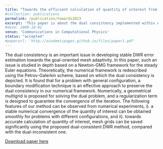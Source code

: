 ```yaml
---
title: "Towards the efficient calculation of quantity of interest from steady Euler equations I: a dual-consistent DWR-based h-adaptive Newton-GMG solver"
#collection: publications
permalink: /publication/towards2023
excerpt: 'This paper is about the dual consistency implemented within AFVM4CFD.'
#date: 2009-10-01
venue: 'Communications in Computational Physics'
status: "accepted"
#paperurl: 'http://academicpages.github.io/files/paper1.pdf'
---
```

The dual consistency is an important issue in developing stable DWR error estimation towards the goal-oriented mesh adaptivity. In this paper, such an issue is studied in depth based on a Newton-GMG framework for the steady Euler equations. Theoretically, the numerical framework is redescribed using the Petrov-Galerkin scheme, based on which the dual consistency is depicted. It is found that for a problem with general configuration, a boundary modification technique is an effective approach to preserve the dual consistency in our numerical framework. Numerically, a geometrical multigrid is proposed for solving the dual problem, and a regularization term is designed to guarantee the convergence of the iteration. The following features of our method can be observed from numerical experiments, i). a stable numerical convergence of the quantity of interest can be obtained smoothly for problems with different configurations, and ii). towards accurate calculation of quantity of interest, mesh grids can be saved significantly using the proposed dual-consistent DWR method, compared with the dual-inconsistent one.

[Download paper here](https://raw.githubusercontent.com/shankswang953/shankswang953.github.io/master/files/towardsI.pdf)

